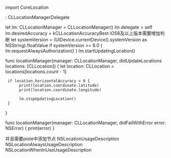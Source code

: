 import CoreLocation

: CLLocationManagerDelegate

let lm: CLLocationManager = CLLocationManager()
lm.delegate = self
lm.desiredAccuracy = kCLLocationAccuracyBest
iOS8及以上版本需要增加判断
let systemVersion = (UIDevice.currentDevice().systemVersion as NSString).floatValue
if systemVersion >= 8.0 {
     lm.requestAlwaysAuthorization()
}
lm.startUpdatingLocation()

func locationManager(manager: CLLocationManager, didUpdateLocations locations: [CLLocation]) {
     let location: CLLocation = locations[locations.count - 1]
       
     if location.horizontalAccuracy > 0 {
          print(location.coordinate.latitude)
          print(location.coordinate.longitude)
           
          lm.stopUpdatingLocation()
     }
}
   
func locationManager(manager: CLLocationManager, didFailWithError error: NSError) {
     print(error)
}

并且需要piste中添加节点
NSLocationUsageDescription
NSLocationAlwaysUsageDescription
NSLocationWhenInUseUsageDescription
